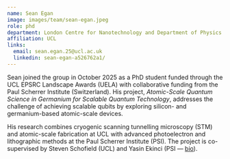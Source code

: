 ```yaml
---
name: Sean Egan
image: images/team/sean-egan.jpeg
role: phd
department: London Centre for Nanotechnology and Department of Physics & Astronomy
affiliation: UCL
links:
  email: sean.egan.25@ucl.ac.uk
  linkedin: sean-egan-a526762a1/
---
```


Sean joined the group in October 2025 as a PhD student funded through the UCL EPSRC Landscape Awards (UELA) with collaborative funding from the Paul Scherrer Institute (Switzerland). His project, *Atomic-Scale Quantum Science in Germanium for Scalable Quantum Technology*, addresses the challenge of achieving scalable qubits by exploring silicon- and germanium-based atomic-scale devices.

His research combines cryogenic scanning tunnelling microscopy (STM) and atomic-scale fabrication at UCL with advanced photoelectron and lithographic methods at the Paul Scherrer Institute (PSI). The project is co-supervised by Steven Schofield (UCL) and Yasin Ekinci (PSI — [bio](https://www.psi.ch/en/lxn/people/yasin-ekinci)).
